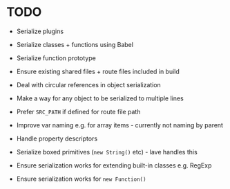 # TODO

* Serialize plugins
* Serialize classes + functions using Babel
* Serialize function prototype

* Ensure existing shared files + route files included in build
* Deal with circular references in object serialization
* Make a way for any object to be serialized to multiple lines
* Prefer `SRC_PATH` if defined for route file path
* Improve var naming e.g. for array items - currently not naming by parent

* Handle property descriptors
* Serialize boxed primitives (`new String()` etc) - lave handles this
* Ensure serialization works for extending built-in classes e.g. RegExp
* Ensure serialization works for `new Function()`
